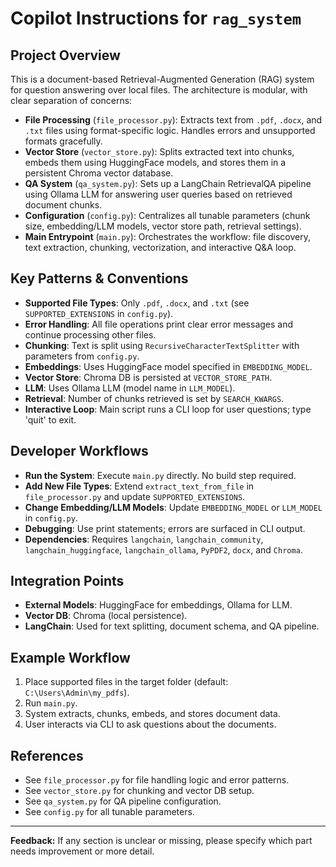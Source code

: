 # Copilot Instructions for `rag_system`

## Project Overview
This is a document-based Retrieval-Augmented Generation (RAG) system for question answering over local files. The architecture is modular, with clear separation of concerns:
- **File Processing** (`file_processor.py`): Extracts text from `.pdf`, `.docx`, and `.txt` files using format-specific logic. Handles errors and unsupported formats gracefully.
- **Vector Store** (`vector_store.py`): Splits extracted text into chunks, embeds them using HuggingFace models, and stores them in a persistent Chroma vector database.
- **QA System** (`qa_system.py`): Sets up a LangChain RetrievalQA pipeline using Ollama LLM for answering user queries based on retrieved document chunks.
- **Configuration** (`config.py`): Centralizes all tunable parameters (chunk size, embedding/LLM models, vector store path, retrieval settings).
- **Main Entrypoint** (`main.py`): Orchestrates the workflow: file discovery, text extraction, chunking, vectorization, and interactive Q&A loop.

## Key Patterns & Conventions
- **Supported File Types**: Only `.pdf`, `.docx`, and `.txt` (see `SUPPORTED_EXTENSIONS` in `config.py`).
- **Error Handling**: All file operations print clear error messages and continue processing other files.
- **Chunking**: Text is split using `RecursiveCharacterTextSplitter` with parameters from `config.py`.
- **Embeddings**: Uses HuggingFace model specified in `EMBEDDING_MODEL`.
- **Vector Store**: Chroma DB is persisted at `VECTOR_STORE_PATH`.
- **LLM**: Uses Ollama LLM (model name in `LLM_MODEL`).
- **Retrieval**: Number of chunks retrieved is set by `SEARCH_KWARGS`.
- **Interactive Loop**: Main script runs a CLI loop for user questions; type 'quit' to exit.

## Developer Workflows
- **Run the System**: Execute `main.py` directly. No build step required.
- **Add New File Types**: Extend `extract_text_from_file` in `file_processor.py` and update `SUPPORTED_EXTENSIONS`.
- **Change Embedding/LLM Models**: Update `EMBEDDING_MODEL` or `LLM_MODEL` in `config.py`.
- **Debugging**: Use print statements; errors are surfaced in CLI output.
- **Dependencies**: Requires `langchain`, `langchain_community`, `langchain_huggingface`, `langchain_ollama`, `PyPDF2`, `docx`, and `Chroma`.

## Integration Points
- **External Models**: HuggingFace for embeddings, Ollama for LLM.
- **Vector DB**: Chroma (local persistence).
- **LangChain**: Used for text splitting, document schema, and QA pipeline.

## Example Workflow
1. Place supported files in the target folder (default: `C:\Users\Admin\my_pdfs`).
2. Run `main.py`.
3. System extracts, chunks, embeds, and stores document data.
4. User interacts via CLI to ask questions about the documents.

## References
- See `file_processor.py` for file handling logic and error patterns.
- See `vector_store.py` for chunking and vector DB setup.
- See `qa_system.py` for QA pipeline configuration.
- See `config.py` for all tunable parameters.

---
**Feedback:** If any section is unclear or missing, please specify which part needs improvement or more detail.
